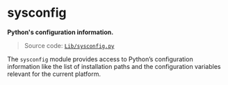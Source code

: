 # sysconfig

**Python's configuration information.**

> Source code: [`Lib/sysconfig.py`](https://github.com/python/cpython/tree/3.12/Lib/sysconfig.py)

The `sysconfig` module provides access to Python’s configuration information like the list of installation paths and the configuration variables relevant for the current platform.